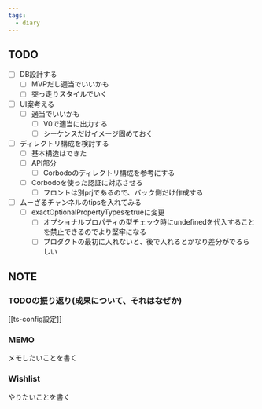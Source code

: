 ```yaml
---
tags:
  - diary
---
```


## TODO
- [ ] DB設計する
	- [ ] MVPだし適当でいいかも
	- [ ] 突っ走りスタイルでいく
- [ ] UI案考える
	- [ ] 適当でいいかも
		- [ ] V0で適当に出力する
		- [ ] シーケンスだけイメージ固めておく
- [ ] ディレクトリ構成を検討する
	- [ ] 基本構造はできた
	- [ ] API部分
		- [ ] Corbodoのディレクトリ構成を参考にする
	- [ ] Corbodoを使った認証に対応させる
		- [ ] フロントは別prjであるので、バック側だけ作成する
- [ ] ムーざるチャンネルのtipsを入れてみる
	- [ ] exactOptionalPropertyTypesをtrueに変更
		- [ ] オプショナルプロパティの型チェック時にundefinedを代入することを禁止できるのでより堅牢になる
		- [ ] プロダクトの最初に入れないと、後で入れるとかなり差分がでるらしい
## NOTE
### TODOの振り返り(成果について、それはなぜか)
[[ts-config設定]]


### MEMO
メモしたいことを書く


### Wishlist
やりたいことを書く
